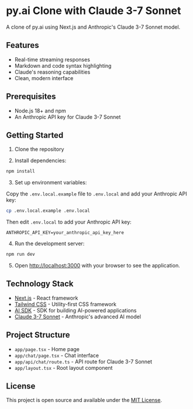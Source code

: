# py.ai Clone with Claude 3-7 Sonnet

A clone of py.ai using Next.js and Anthropic's Claude 3-7 Sonnet model.

## Features

- Real-time streaming responses
- Markdown and code syntax highlighting
- Claude's reasoning capabilities
- Clean, modern interface

## Prerequisites

- Node.js 18+ and npm
- An Anthropic API key for Claude 3-7 Sonnet

## Getting Started

1. Clone the repository

2. Install dependencies:

```bash
npm install
```

3. Set up environment variables:

Copy the `.env.local.example` file to `.env.local` and add your Anthropic API key:

```bash
cp .env.local.example .env.local
```

Then edit `.env.local` to add your Anthropic API key:

```
ANTHROPIC_API_KEY=your_anthropic_api_key_here
```

4. Run the development server:

```bash
npm run dev
```

5. Open [http://localhost:3000](http://localhost:3000) with your browser to see the application.

## Technology Stack

- [Next.js](https://nextjs.org/) - React framework
- [Tailwind CSS](https://tailwindcss.com/) - Utility-first CSS framework
- [AI SDK](https://github.com/vercel/ai) - SDK for building AI-powered applications
- [Claude 3-7 Sonnet](https://www.anthropic.com/claude) - Anthropic's advanced AI model

## Project Structure

- `app/page.tsx` - Home page
- `app/chat/page.tsx` - Chat interface
- `app/api/chat/route.ts` - API route for Claude 3-7 Sonnet
- `app/layout.tsx` - Root layout component

## License

This project is open source and available under the [MIT License](LICENSE).
